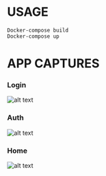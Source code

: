 # USAGE

```docker
Docker-compose build
Docker-compose up
```
# APP CAPTURES
### Login
![alt text](https://github.com/InigoRomero/42irTest/blob/master/captures/login.png)
### Auth
![alt text](https://github.com/InigoRomero/42irTest/blob/master/captures/auth.png)
### Home
![alt text](https://github.com/InigoRomero/42irTest/blob/master/captures/home.png)